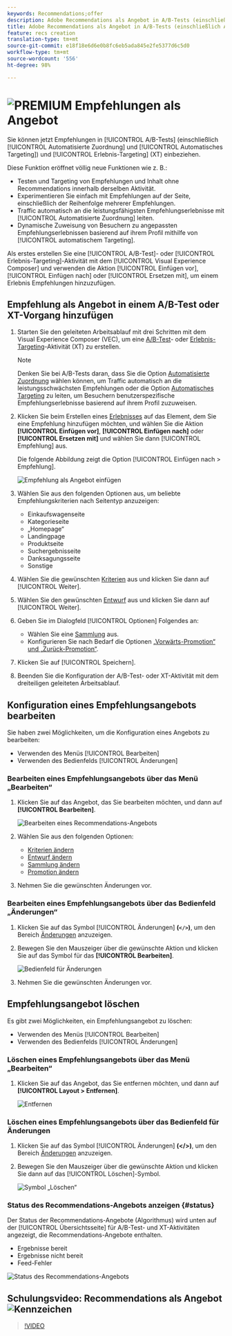 ```yaml
---
keywords: Recommendations;offer
description: Adobe Recommendations als Angebot in A/B-Tests (einschließlich Automatisierte Zuordnung und Automatisches Targeting) und Erlebnis-Targeting-Aktivitäten (XT)
title: Adobe Recommendations als Angebot in A/B-Tests (einschließlich Automatisierte Zuordnung und Automatisches Targeting) und Erlebnis-Targeting-Aktivitäten (XT)
feature: recs creation
translation-type: tm+mt
source-git-commit: e18f18e6d6e0b8fc6eb5ada845e2fe5377d6c5d0
workflow-type: tm+mt
source-wordcount: '556'
ht-degree: 98%

---
```



# ![PREMIUM](/help/assets/premium.png) Empfehlungen als Angebot

Sie können jetzt Empfehlungen in [!UICONTROL A/B-Tests] (einschließlich [!UICONTROL Automatisierte Zuordnung] und [!UICONTROL Automatisches Targeting]) und [!UICONTROL Erlebnis-Targeting] (XT) einbeziehen.

Diese Funktion eröffnet völlig neue Funktionen wie z. B.:

* Testen und Targeting von Empfehlungen und Inhalt ohne Recommendations innerhalb derselben Aktivität.
* Experimentieren Sie einfach mit Empfehlungen auf der Seite, einschließlich der Reihenfolge mehrerer Empfehlungen.
* Traffic automatisch an die leistungsfähigsten Empfehlungserlebnisse mit [!UICONTROL Automatisierte Zuordnung] leiten.
* Dynamische Zuweisung von Besuchern zu angepassten Empfehlungserlebnissen basierend auf ihrem Profil mithilfe von [!UICONTROL automatischem Targeting].

Als erstes erstellen Sie eine [!UICONTROL A/B-Test]- oder [!UICONTROL Erlebnis-Targeting]-Aktivität mit dem [!UICONTROL Visual Experience Composer] und verwenden die Aktion [!UICONTROL Einfügen vor], [!UICONTROL Einfügen nach] oder [!UICONTROL Ersetzen mit], um einem Erlebnis Empfehlungen hinzuzufügen.

## Empfehlung als Angebot in einem A/B-Test oder XT-Vorgang hinzufügen

1. Starten Sie den geleiteten Arbeitsablauf mit drei Schritten mit dem Visual Experience Composer (VEC), um eine [A/B-Test](/help/c-activities/t-test-ab/t-test-create-ab/test-create-ab.md)- oder [Erlebnis-Targeting](/help/c-activities/t-experience-target/t-xt-create/xt-create.md)-Aktivität (XT) zu erstellen.

   >[!NOTE]
   >
   >Denken Sie bei A/B-Tests daran, dass Sie die Option [Automatisierte Zuordnung](/help/c-activities/automated-traffic-allocation/automated-traffic-allocation.md) wählen können, um Traffic automatisch an die leistungsschwächsten Empfehlungen oder die Option [Automatisches Targeting](/help/c-activities/auto-target/auto-target-to-optimize.md) zu leiten, um Besuchern benutzerspezifische Empfehlungserlebnisse basierend auf ihrem Profil zuzuweisen.

1. Klicken Sie beim Erstellen eines [Erlebnisses](/help/c-experiences/c-visual-experience-composer/viztarget-options.md) auf das Element, dem Sie eine Empfehlung hinzufügen möchten, und wählen Sie die Aktion **[!UICONTROL Einfügen vor]**, **[!UICONTROL Einfügen nach]** oder **[!UICONTROL Ersetzen mit]** und wählen Sie dann [!UICONTROL Empfehlung] aus.

   Die folgende Abbildung zeigt die Option [!UICONTROL Einfügen nach > Empfehlung].

   ![Empfehlung als Angebot einfügen](/help/c-recommendations/assets/replace-after-recommendations.png)

1. Wählen Sie aus den folgenden Optionen aus, um beliebte Empfehlungskriterien nach Seitentyp anzuzeigen:

   * Einkaufswagenseite
   * Kategorieseite
   * „Homepage“
   * Landingpage
   * Produktseite
   * Suchergebnisseite
   * Danksagungsseite
   * Sonstige

1. Wählen Sie die gewünschten [Kriterien](/help/c-recommendations/c-algorithms/algorithms.md) aus und klicken Sie dann auf [!UICONTROL Weiter].
1. Wählen Sie den gewünschten [Entwurf](/help/c-recommendations/c-design-overview/design-overview.md) aus und klicken Sie dann auf [!UICONTROL Weiter].
1. Geben Sie im Dialogfeld [!UICONTROL Optionen] Folgendes an:

   * Wählen Sie eine [Sammlung](/help/c-recommendations/c-products/collections.md) aus.
   * Konfigurieren Sie nach Bedarf die Optionen [„Vorwärts-Promotion“ und „Zurück-Promotion“](/help/c-recommendations/t-create-recs-activity/adding-promotions.md).

1. Klicken Sie auf [!UICONTROL Speichern].
1. Beenden Sie die Konfiguration der A/B-Test- oder XT-Aktivität mit dem dreiteiligen geleiteten Arbeitsablauf.

## Konfiguration eines Empfehlungsangebots bearbeiten

Sie haben zwei Möglichkeiten, um die Konfiguration eines Angebots zu bearbeiten:

* Verwenden des Menüs [!UICONTROL Bearbeiten]
* Verwenden des Bedienfelds [!UICONTROL Änderungen]

### Bearbeiten eines Empfehlungsangebots über das Menü „Bearbeiten“

1. Klicken Sie auf das Angebot, das Sie bearbeiten möchten, und dann auf **[!UICONTROL Bearbeiten]**.

   ![Bearbeiten eines Recommendations-Angebots](/help/c-recommendations/assets/recs-offer-edit.png)

1. Wählen Sie aus den folgenden Optionen:

   * [Kriterien ändern](/help/c-recommendations/c-algorithms/algorithms.md)
   * [Entwurf ändern](/help/c-recommendations/c-design-overview/design-overview.md)
   * [Sammlung ändern](/help/c-recommendations/c-products/collections.md)
   * [Promotion ändern](/help/c-recommendations/t-create-recs-activity/adding-promotions.md)

1. Nehmen Sie die gewünschten Änderungen vor.

### Bearbeiten eines Empfehlungsangebots über das Bedienfeld „Änderungen“

1. Klicken Sie auf das Symbol [!UICONTROL Änderungen] **(`</>`)**, um den Bereich [Änderungen](/help/c-experiences/c-visual-experience-composer/c-vec-code-editor/vec-code-editor.md) anzuzeigen.
1. Bewegen Sie den Mauszeiger über die gewünschte Aktion und klicken Sie auf das Symbol für das **[!UICONTROL Bearbeiten]**.

   ![Bedienfeld für Änderungen](/help/c-recommendations/assets/recs-offer-modifications.png)

1. Nehmen Sie die gewünschten Änderungen vor.

## Empfehlungsangebot löschen

Es gibt zwei Möglichkeiten, ein Empfehlungsangebot zu löschen:

* Verwenden des Menüs [!UICONTROL Bearbeiten]
* Verwenden des Bedienfelds [!UICONTROL Änderungen]

### Löschen eines Empfehlungsangebots über das Menü „Bearbeiten“

1. Klicken Sie auf das Angebot, das Sie entfernen möchten, und dann auf **[!UICONTROL Layout > Entfernen]**.

   ![Entfernen](/help/c-recommendations/assets/recs-offer-remove.png)

### Löschen eines Empfehlungsangebots über das Bedienfeld für Änderungen

1. Klicken Sie auf das Symbol [!UICONTROL Änderungen] **(&lt;/>)**, um den Bereich [Änderungen](/help/c-experiences/c-visual-experience-composer/c-vec-code-editor/vec-code-editor.md) anzuzeigen.
1. Bewegen Sie den Mauszeiger über die gewünschte Aktion und klicken Sie dann auf das [!UICONTROL Löschen]-Symbol.

   ![Symbol „Löschen“](/help/c-recommendations/assets/recs-offer-delete.png)

### Status des Recommendations-Angebots anzeigen {#status}

Der Status der Recommendations-Angebote (Algorithmus) wird unten auf der [!UICONTROL Übersichtsseite] für A/B-Test- und XT-Aktivitäten angezeigt, die Recommendations-Angebote enthalten.

* Ergebnisse bereit
* Ergebnisse nicht bereit
* Feed-Fehler

![Status des Recommendations-Angebots](/help/c-recommendations/assets/recs-offer-status.png)

## Schulungsvideo: Recommendations als Angebot ![Kennzeichen ](/help/assets/overview.png)

>[!VIDEO](https://video.tv.adobe.com/v/28878)